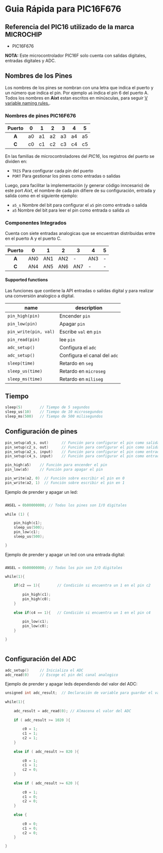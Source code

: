 # Guia Rápida para PIC16F676
## Referencia del PIC16 utilizado de la marca MICROCHIP
- PIC16F676

**NOTA:** Este microcontrolador PIC16F solo cuenta con salidas digitales, entradas digitales y ADC.

## Nombres de los Pines
Los nombres de los pines se nombran con una letra que indica el puerto y un número que indica el pin. Por ejemplo `a6` indica el pin 6 del puerto A. Todos los nombres en **Aixt** estan escritos en minúsculas, para seguir [V variable naming rules.](https://github.com/vlang/v/blob/master/doc/docs.md#variables).


### Nombres de pines PIC16F676
| Puerto | 0 | 1 | 2 | 3 | 4 | 5 | 
|:------:|---|---|---|---|---|---|
| **A**  | a0| a1| a2| a3| a4| a5|
| **C**  | c0| c1| c2| c3| c4| c5|

En las familias de microcontroladores del _PIC16_, los registros del puerto se dividen en: 

- `TRIS` Para configurar cada pin del puerto
- `PORT` Para gestionar los pines como entradas o salidas

Luego, para facilitar la implementación (y generar código inncesario) de este port _Aixt_, el nombre de cada pin difiere de su configuración, entrada y salida como en el siguiente ejemplo: 

- `a5_s` Nombre del bit para configurar el `a5` pin como entrada o salida 
- `a5`   Nombre del bit para leer el pin como entrada o salida `a5`

### Componentes Integrados 
Cuenta con siete entradas analogicas que se encuentran distribuidas entre en el puerto A y el puerto C.

| Puerto | 0 | 1 | 2 | 3 | 4 | 5 | 
|:------:|---|---|---|---|---|---|
| **A**  |AN0|AN1|AN2|-  |AN3|-  |
| **C**  |AN4|AN5|AN6|AN7|-  |-  |

#### Supported functions
Las funciones que contiene la API entradas o salidas digital y para realizar una conversión analogico a digital.

name                    | description
------------------------|------------------------------
`pin_high(pin)`         | Encender `pin`
`pin_low(pin)`          | Apagar `pin`
`pin_write(pin, val)`   | Escribe `val` en `pin`
`pin_read(pin)`         | lee `pin`
`adc_setup()`           | Configura el `adc` 
`adc_setup()`           | Configura el canal del `adc`
`sleep(time)`           | Retardo en `seg`
`sleep_us(time)`        | Retardo en `microseg`
`sleep_ms(time)`        | Retardo en `miliseg`

## Tiempo
```go
sleep(5)		// Tiempo de 5 segundos
sleep_us(10)	// Tiempo de 10 microsegundos
sleep_ms(500)	// Tiempo de 500 milisegundos

```

## Configuración de pines 
```go
pin_setup(a5_s, out)      // Función para configurar el pin como salida 
pin_setup(c2_s, out)      // Función para configurar el pin como salida
pin_setup(a2_s, input)    // Función para configurar el pin como entrada
pin_setup(c4_s, input)    // Función para configurar el pin como entrada

pin_high(a5)    // Función para encender el pin           
pin_low(a5)     // Función para apagar el pin

pin_write(a2, 0)  // Función sobre escribir el pin en 0
pin_write(a2, 1)  // Función sobre escribir el pin en 1 

```

Ejemplo de prender y apagar un led:

```go

ANSEL = 0b00000000; // Todas los pines son I/O digitales
      
while (1) {

    pin_high(c1);
    sleep_us(500);
    pin_low(c1);
    sleep_us(500);

}

```
Ejemplo de prender y apagar un led con una entrada digital:

```go

ANSEL = 0b00000000; // Todas los pin son I/O digitales

while(1){
    
    if(c2 == 1){        // Condición si encuentra un 1 en el pin c2
        
        pin_high(c1);
        pin_high(c0);
    }
    
    else if(c4 == 1){   // Condición si encuentra un 1 en el pin c4
        
        pin_low(c1);
        pin_low(c0);
    }

}
        
```

## Configuración del ADC
```go
adc_setup()     // Inicializa el ADC
adc_read(0)     // Escoge el pin del canal analogico

```

Ejemplo de prender y apagar leds dependiendo del valor del ADC:
```go
unsigned int adc_result;  // Declaración de variable para guardar el valor del ADC
        
while(1){
            
    adc_result = adc_read(0); // Almacena el valor del ADC
    
    if ( adc_result >= 1020 ){
        
        c0 = 1;
        c1 = 1;
        c2 = 1;           
    }
    
    else if ( adc_result >= 820 ){
        
        c0 = 1;
        c1 = 1;
        c2 = 0;
    }
    
    else if ( adc_result >= 620 ){
        
        c0 = 1;
        c1 = 0;
        c2 = 0;    
    }
        
    else {
        
        c0 = 0;
        c1 = 0;
        c2 = 0;      
    }

}

```
